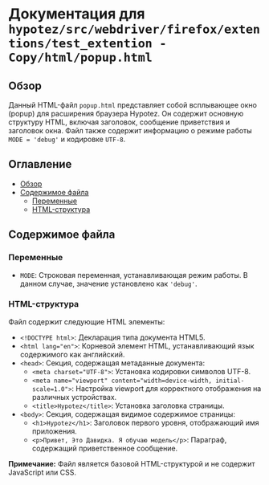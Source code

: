 # Документация для `hypotez/src/webdriver/firefox/extentions/test_extention - Copy/html/popup.html`

## Обзор

Данный HTML-файл `popup.html` представляет собой всплывающее окно (popup) для расширения браузера Hypotez. Он содержит основную структуру HTML, включая заголовок, сообщение приветствия и заголовок окна. Файл также содержит информацию о режиме работы `MODE = 'debug'` и кодировке `UTF-8`.

## Оглавление
- [Обзор](#обзор)
- [Содержимое файла](#содержимое-файла)
    - [Переменные](#переменные)
    - [HTML-структура](#html-структура)

## Содержимое файла

### Переменные

- `MODE`: Строковая переменная, устанавливающая режим работы. В данном случае, значение установлено как `'debug'`.

### HTML-структура

Файл содержит следующие HTML элементы:

- `<!DOCTYPE html>`: Декларация типа документа HTML5.
- `<html lang="en">`: Корневой элемент HTML, устанавливающий язык содержимого как английский.
- `<head>`: Секция, содержащая метаданные документа:
    - `<meta charset="UTF-8">`: Установка кодировки символов UTF-8.
    - `<meta name="viewport" content="width=device-width, initial-scale=1.0">`: Настройка viewport для корректного отображения на различных устройствах.
    - `<title>Hypotez</title>`: Установка заголовка страницы.
- `<body>`: Секция, содержащая видимое содержимое страницы:
    - `<h1>Hypotez</h1>`: Заголовок первого уровня, отображающий имя приложения.
    - `<p>Привет, Это Давидка. Я обучаю модель</p>`: Параграф, содержащий приветственное сообщение.

**Примечание:** Файл является базовой HTML-структурой и не содержит JavaScript или CSS.